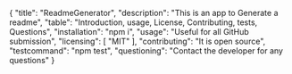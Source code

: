 {
	"title": "ReadmeGenerator",
	"description": "This is an app to Generate a readme",
	"table": "Introduction, usage, License, Contributing, tests, Questions",
	"installation": "npm i",
	"usage": "Useful for all GitHub submission",
	"licensing": [
		"MIT"
	],
	"contributing": "It is open source",
	"testcommand": "npm test",
	"questioning": "Contact the developer for any questions"
}